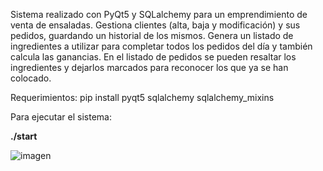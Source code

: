 Sistema realizado con PyQt5 y SQLalchemy para un emprendimiento de venta de ensaladas. Gestiona clientes (alta, baja y modificación) y sus pedidos, guardando un historial de los mismos. Genera un listado de ingredientes a utilizar para completar todos los pedidos del día y también calcula las ganancias. En el listado de pedidos se pueden resaltar los ingredientes y dejarlos marcados para reconocer los que ya se han colocado.

Requerimientos:
pip install pyqt5 sqlalchemy sqlalchemy_mixins

Para ejecutar el sistema:

**./start**

![imagen](https://user-images.githubusercontent.com/45213530/147037907-8d745945-0779-4494-ae22-654c20ca27dd.png)



